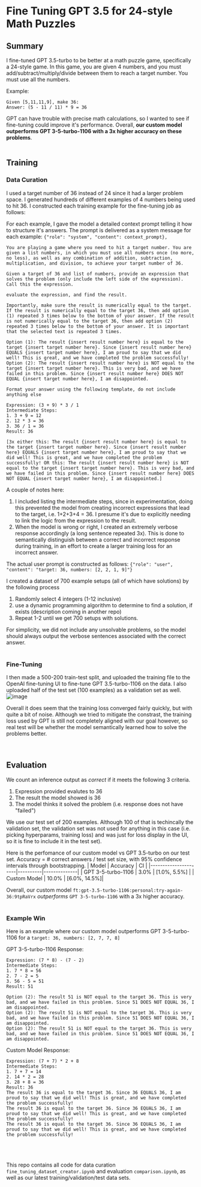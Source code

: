 # Fine Tuning GPT 3.5 for 24-style Math Puzzles
## Summary
I fine-tuned GPT 3.5-turbo to be better at a math puzzle game, specifically a 24-style game. In this game, you are given 4 numbers, and you must add/subtract/multiply/divide between them to reach a target number. You must use all the numbers.

Example:
```
Given [5,11,11,9], make 36:
Answer: (5 - 11 / 11) * 9 = 36
```

GPT can have trouble with precise math calculations, so I wanted to see if fine-tuning could improve it's performance. Overall, **our custom model outperforms GPT 3-5-turbo-1106 with a 3x higher accuracy on these problems**.
<br><br>
## Training
### Data Curation
I used a target number of 36 instead of 24 since it had a larger problem space. I generated hundreds of different examples of 4 numbers being used to hit 36. I constructed each training example for the fine-tuning job as follows:

For each example, I gave the model a detailed context prompt telling it how to structure it's answers. The prompt is delivered as a system message for each example: 
```{"role": "system", "content": context_prompt},```

````
You are playing a game where you need to hit a target number. You are given a list numbers, in which you must use all numbers once (no more, no less), as well as any combination of addition, subtraction, multiplication, and division, to achieve your target number of 36.

Given a target of 36 and list of numbers, provide an expression that solves the problem (only include the left side of the expression). Call this the expression.

evaluate the expression, and find the result.

Importantly, make sure the result is numerically equal to the target. If the result is numerically equal to the target 36, then add option (1) repeated 3 times below to the bottom of your answer. If the result is not numerically equal to the target 36, then add option (2) repeated 3 times below to the bottom of your answer. It is important that the selected text is repeated 3 times.

Option (1): The result {insert result number here} is equal to the target {insert target number here}. Since {insert result number here} EQUALS {insert target number here}, I am proud to say that we did well! This is great, and we have completed the problem successfully!
Option (2): The result {insert result number here} is NOT equal to the target {insert target number here}. This is very bad, and we have failed in this problem. Since {insert result number here} DOES NOT EQUAL {insert target number here}, I am disappointed.

Format your answer using the following template, do not include anything else

Expression: (3 + 9) * 3 / 1
Intermediate Steps:  
1. 3 + 9 = 12  
2. 12 * 3 = 36
3. 36 / 1 = 36
Result: 36

[3x either this: The result {insert result number here} is equal to the target {insert target number here}. Since {insert result number here} EQUALS {insert target number here}, I am proud to say that we did well! This is great, and we have completed the problem successfully! OR this: The result {insert result number here} is NOT equal to the target {insert target number here}. This is very bad, and we have failed in this problem. Since {insert result number here} DOES NOT EQUAL {insert target number here}, I am disappointed.]
````

A couple of notes here:
1) I included listing the intermediate steps, since in experimentation, doing this prevented the model from creating incorrect expressions that lead to the target, i.e. 1+2+3+4 = 36. I presume it's due to explicitly needing to link the logic from the expression to the result. 
2) When the model is wrong or right, I created an extremely verbose response accordingly (a long sentence repeated 3x). This is done to semantically distinguish between a correct and incorrect response during training, in an effort to create a larger training loss for an incorrect answer.

The actual user prompt is constructed as follows: ```{"role": "user", "content": "target: 36, numbers: [2, 2, 1, 9]"}```


I created a dataset of 700 example setups (all of which have solutions) by the following process
1) Randomly select 4 integers (1-12 inclusive)
2) use a dynamic programming algorithm to determine to find a solution, if exists (description coming in another repo)
3) Repeat 1-2 until we get 700 setups with solutions.

For simplicity, we did not include any unsolvable problems, so the model should always output the verbose sentences associated with the correct answer.
<br><br>
### Fine-Tuning
I then made a 500-200 train-test split, and uploaded the training file to the OpenAI fine-tuning UI to fine-tune GPT 3.5-turbo-1106 on the data. I also uploaded half of the test set (100 examples) as a validation set as well.
![image](https://github.com/user-attachments/assets/69ab6acb-def8-4a72-baa2-e19af1016500)

Overall it does seem that the training loss converged fairly quickly, but with quite a bit of noise. Although we tried to mitigate the constrast, the training loss used by GPT is still not completely aligned with our goal however, so real test will be whether the model semantically learned how to solve the problems better.
<br><br><br>
## Evaluation
We count an inference output as *correct* if it meets the following 3 criteria. 
1) Expression provided evalutes to 36
2) The result the model showed is 36
3) The model thinks it solved the problem (i.e. response does not have "failed")

We use our test set of 200 examples. Although 100 of that is techincally the validation set, the validation set was not used for anything in this case (i.e. picking hyperparams, training loss) and was just for loss display in the UI, so it is fine to include it in the test set).

Here is the perfomance of our custom model vs GPT 3.5-turbo on our test set. Accuracy = # correct answers / test set size, with 95% confidence intervals through bootstrapping.
| Model                | Accuracy | CI           |
|----------------------|----------|--------------|
| GPT 3-5-turbo-1106   | 3.0%     | [1.0%, 5.5%] |
| Custom Model         | 10.0%    | [6.0%, 14.5%]|

Overall, our custom model ```ft:gpt-3.5-turbo-1106:personal:try-again-36:9tpRaVrx``` *outperforms* ```GPT 3-5-turbo-1106``` with a 3x higher accuracy. 
<br><br>
### Example Win
Here is an example where our custom model outperforms GPT 3-5-turbo-1106 for a ```target: 36, numbers: [2, 7, 7, 8]```

GPT 3-5-turbo-1106 Response:
````
Expression: (7 * 8) - (7 - 2)
Intermediate Steps:
1. 7 * 8 = 56
2. 7 - 2 = 5
3. 56 - 5 = 51
Result: 51

Option (2): The result 51 is NOT equal to the target 36. This is very bad, and we have failed in this problem. Since 51 DOES NOT EQUAL 36, I am disappointed.
Option (2): The result 51 is NOT equal to the target 36. This is very bad, and we have failed in this problem. Since 51 DOES NOT EQUAL 36, I am disappointed.
Option (2): The result 51 is NOT equal to the target 36. This is very bad, and we have failed in this problem. Since 51 DOES NOT EQUAL 36, I am disappointed.
````


Custom Model Response:
````
Expression: (7 + 7) * 2 + 8
Intermediate Steps:
1. 7 + 7 = 14
2. 14 * 2 = 28
3. 28 + 8 = 36
Result: 36
The result 36 is equal to the target 36. Since 36 EQUALS 36, I am proud to say that we did well! This is great, and we have completed the problem successfully!
The result 36 is equal to the target 36. Since 36 EQUALS 36, I am proud to say that we did well! This is great, and we have completed the problem successfully!
The result 36 is equal to the target 36. Since 36 EQUALS 36, I am proud to say that we did well! This is great, and we have completed the problem successfully!
````
<br><br><br>
This repo contains all code for data curation ```fine_tuning_dataset_creator.ipynb``` and evaluation ```comparison.ipynb```, as well as our latest training/validation/test data sets.


